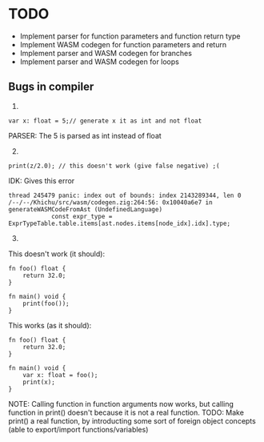 
# TODO

- Implement parser for function parameters and function return type
- Implement WASM codegen for function parameters and return
- Implement parser and WASM codegen for branches
- Implement parser and WASM codegen for loops

## Bugs in compiler

1.
```
var x: float = 5;// generate x it as int and not float
```
PARSER: The 5 is parsed as int instead of float

2.
```
print(z/2.0); // this doesn't work (give false negative) ;(
```
IDK: Gives this error
```
thread 245479 panic: index out of bounds: index 2143289344, len 0
/--/--/Khichu/src/wasm/codegen.zig:264:56: 0x10040a6e7 in generateWASMCodeFromAst (UndefinedLanguage)
            const expr_type = ExprTypeTable.table.items[ast.nodes.items[node_idx].idx].type;
```

3.

This doesn't work (it should):

```
fn foo() float {
    return 32.0;
}

fn main() void {
    print(foo());
}
```

This works (as it should):

```
fn foo() float {
    return 32.0;
}

fn main() void {
    var x: float = foo();
    print(x);
}
```

NOTE: Calling function in function arguments now works, but calling function in print() doesn't because it is not a real function.
TODO: Make print() a real function, by introducting some sort of foreign object concepts (able to export/import functions/variables)
